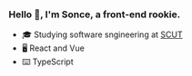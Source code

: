 ### Hello 👋, I'm Sonce, a front-end rookie.

- 🎓 Studying software sngineering at [SCUT](https://www.scut.edu.cn)
- 🖥  React and Vue
- ⌨️ TypeScript
